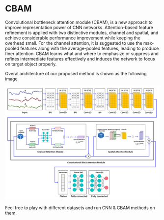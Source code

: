 # CBAM
Convolutional bottleneck attention module (CBAM), is a new approach to improve representation power of CNN networks. Attention-based feature refinement is applied with two distinctive modules, channel and spatial, and achieve considerable performance improvement while keeping the overhead small. For the channel attention, it is suggested to use the max-pooled features along with the average-pooled features, leading to produce finer attention. CBAM learns what and where to emphasize or suppress and refines intermediate features effectively and induces the network to focus on target object properly. 

Overal architecture of our proposed method is shown as the following image


![Alt text](Images/CBAM4.jpg?raw=true "Title")



Feel free to play with different datasets and run CNN & CBAM methods on them.